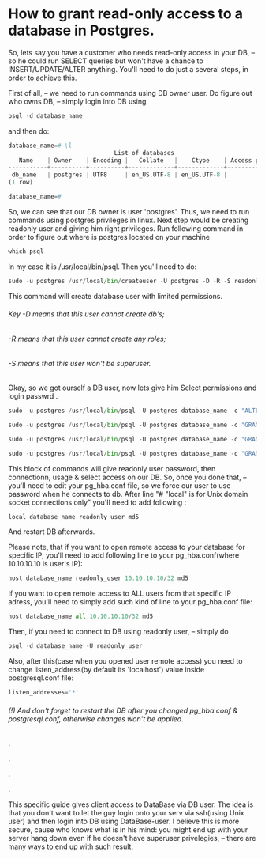 # How to grant read-only access to a database in Postgres.

So, lets say you have a customer who needs read-only access in your DB, – so he could run SELECT queries but won't have a chance to INSERT/UPDATE/ALTER anything. You'll need to do just a several steps, in order to  achieve this. 

First of all, – we need to run commands using DB owner user. Do figure out who owns DB, – simply login into DB using

```python
psql -d database_name
```

and then do:

```python
database_name=# \l
                              List of databases
   Name    | Owner    | Encoding |   Collate   |    Ctype    | Access privileges
-----------+----------+----------+-------------+-------------+-------------------
 db_name   | postgres | UTF8     | en_US.UTF-8 | en_US.UTF-8 |
(1 row)

database_name=#
```

So, we can see that our DB owner is user 'postgres'. Thus, we need to run commands using postgres privileges in linux. 
Next step would be creating readonly user and giving him right privileges. 
Run following command in order to figure out where is postgres located on your machine
```python
which psql
```
In my case it is /usr/local/bin/psql.
Then you'll need to do:
```python
sudo -u postgres /usr/local/bin/createuser -U postgres -D -R -S readonly_user
```
This command will create database user with limited permissions. 
###### Key -D means that this user cannot create db's; 
###### -R means  that this user cannot create any roles;
###### -S means that this user won't be superuser.

Okay, so we got ourself a DB user, now lets give him Select permissions and login passwrd .
```python
sudo -u postgres /usr/local/bin/psql -U postgres database_name -c "ALTER USER readonly_user WITH ENCRYPTED PASSWORD 'supper_strong_pass'"

sudo -u postgres /usr/local/bin/psql -U postgres database_name -c "GRANT CONNECT ON DATABASE database_name TO readonly_user"

sudo -u postgres /usr/local/bin/psql -U postgres database_name -c "GRANT USAGE ON SCHEMA public TO readonly_user"

sudo -u postgres /usr/local/bin/psql -U postgres database_name -c "GRANT SELECT ON ALL TABLES IN SCHEMA public TO readonly_user"
```
This block of commands will give readonly user password, then connectionn, usage & select access on our DB.
So, once you done that, – you'll need to edit your pg_hba.conf file, so we force our user to use password when he connects to  db.
After line "# "local" is for Unix domain socket connections only" you'll need to add following :
```python
local database_name readonly_user md5
```
And restart DB afterwards. 

Please note, that if you want to open remote access to your database for specific IP, you'll need to add following line to your pg_hba.conf(where 10.10.10.10 is user's IP):
```python
host database_name readonly_user 10.10.10.10/32 md5
```
If you want to open remote access to ALL users from that specific IP adress, you'll need to simply add such kind of line to your pg_hba.conf file:
```python
host database_name all 10.10.10.10/32 md5
```

Then, if you need to connect to DB using readonly user, – simply do
```python
psql -d database_name -U readonly_user
```

Also, after this(case when you opened user remote access) you need to change listen_address(by default its 'localhost') value inside postgresql.conf file:
```python
listen_addresses='*'
```

###### (!) And don't forget to restart the DB after you changed pg_hba.conf & postgresql.conf, otherwise changes won't be applied. 

.

.

.

.

This specific guide gives client access to DataBase via DB  user. The idea is that you don't want to let the guy login onto your serv via ssh(using Unix user) and then login into DB using DataBase-user. 
I believe this is more secure, cause who knows what is in his mind: you might end up with your server hang down even if he doesn't have superuser privelegies, – there are many ways to end up with such result.
